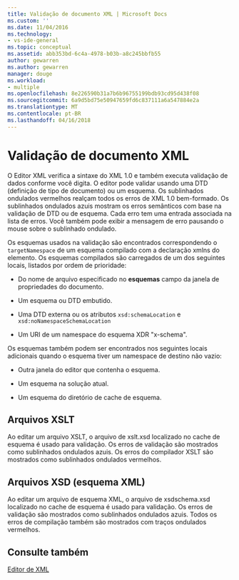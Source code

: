 ```yaml
---
title: Validação de documento XML | Microsoft Docs
ms.custom: ''
ms.date: 11/04/2016
ms.technology:
- vs-ide-general
ms.topic: conceptual
ms.assetid: abb353bd-6c4a-4978-b03b-a8c245bbfb55
author: gewarren
ms.author: gewarren
manager: douge
ms.workload:
- multiple
ms.openlocfilehash: 8e226590b31a7b6b96755199bdb93cd95d438f08
ms.sourcegitcommit: 6a9d5bd75e50947659fd6c837111a6a547884e2a
ms.translationtype: MT
ms.contentlocale: pt-BR
ms.lasthandoff: 04/16/2018
---
```

# <a name="xml-document-validation"></a>Validação de documento XML
O Editor XML verifica a sintaxe do XML 1.0 e também executa validação de dados conforme você digita. O editor pode validar usando uma DTD (definição de tipo de documento) ou um esquema. Os sublinhados ondulados vermelhos realçam todos os erros de XML 1.0 bem-formado. Os sublinhados ondulados azuis mostram os erros semânticos com base na validação de DTD ou de esquema. Cada erro tem uma entrada associada na lista de erros. Você também pode exibir a mensagem de erro pausando o mouse sobre o sublinhado ondulado.  
  
 Os esquemas usados na validação são encontrados correspondendo o `targetNamespace` de um esquema compilado com a declaração xmlns do elemento. Os esquemas compilados são carregados de um dos seguintes locais, listados por ordem de prioridade:  
  
-   Do nome de arquivo especificado no **esquemas** campo da janela de propriedades do documento.  
  
-   Um esquema ou DTD embutido.  
  
-   Uma DTD externa ou os atributos `xsd:schemaLocation` e `xsd:noNamespaceSchemaLocation`  
  
-   Um URI de um namespace do esquema XDR "x-schema".  
  
Os esquemas também podem ser encontrados nos seguintes locais adicionais quando o esquema tiver um namespace de destino não vazio:  
  
-   Outra janela do editor que contenha o esquema.  
  
-   Um esquema na solução atual.  
  
-   Um esquema do diretório de cache de esquema.  
  
## <a name="xslt-files"></a>Arquivos XSLT  
 Ao editar um arquivo XSLT, o arquivo de xslt.xsd localizado no cache de esquema é usado para validação. Os erros de validação são mostrados como sublinhados ondulados azuis. Os erros do compilador XSLT são mostrados como sublinhados ondulados vermelhos.  
  
## <a name="xml-schema-xsd-files"></a>Arquivos XSD (esquema XML)  
 Ao editar um arquivo de esquema XML, o arquivo de xsdschema.xsd localizado no cache de esquema é usado para validação. Os erros de validação são mostrados como sublinhados ondulados azuis. Todos os erros de compilação também são mostrados com traços ondulados vermelhos.  
  
## <a name="see-also"></a>Consulte também  
 [Editor de XML](../xml-tools/xml-editor.md)